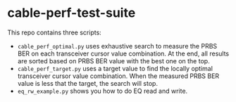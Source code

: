 # cable-perf-test-suite

This repo contains three scripts:
* ``cable_perf_optimal.py`` uses exhaustive search to measure the PRBS BER on each transceiver cursor value combination. At the end, all results are sorted based on PRBS BER value with the best one on the top.
* ``cable_perf_target.py`` uses a target value to find the locally optimal transceiver cursor value combination. When the measured PRBS BER value is less that the target, the search will stop.
* ``eq_rw_example.py`` shows you how to do EQ read and write.

